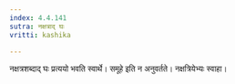 ```yaml
---
index: 4.4.141
sutra: नक्षत्राद् घः
vritti: kashika

---
```

नक्षत्रशब्दाद् घः प्रत्ययो भवति स्वार्थे। समूहे इति न अनुवर्तते। नक्षत्रियेभ्यः स्वाहा।
